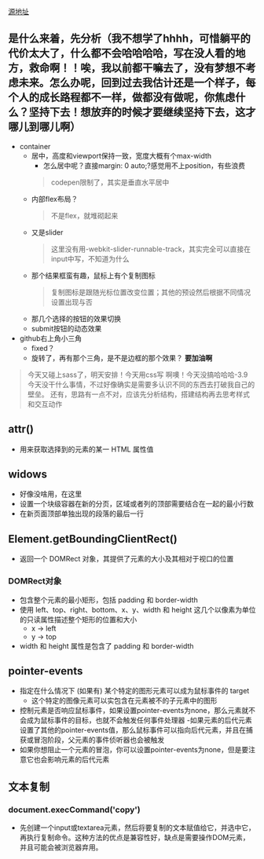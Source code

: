 [源地址](https://codepen.io/dev_loop/pen/vYYxvbz)
## 是什么来着，先分析（我不想学了hhhh，可惜躺平的代价太大了，什么都不会哈哈哈哈，写在没人看的地方，救命啊！！唉，我以前都干嘛去了，没有梦想不考虑未来。怎么办呢，回到过去我估计还是一个样子，每个人的成长路程都不一样，做都没有做呢，你焦虑什么？坚持下去！想放弃的时候才要继续坚持下去，这才哪儿到哪儿啊）
- container
  - 居中，高度和viewport保持一致，宽度大概有个max-width
    - 怎么居中呢？直接margin: 0 auto;?感觉用不上position，有些浪费
    > codepen限制了，其实是垂直水平居中
  - 内部flex布局？
    > 不是flex，就堆砌起来
  - 又是slider
    > 这里没有用-webkit-slider-runnable-track，其实完全可以直接在input中写，不知道为什么
  - 那个结果框蛮有趣，鼠标上有个复制图标
    > 复制图标是跟随光标位置改变位置；其他的预设然后根据不同情况设置出现与否
  - 那几个选择的按钮的效果切换
  - submit按钮的动态效果
- github右上角小三角
  - fixed？
  - 旋转了，再有那个三角，是不是边框的那个效果？
**要加油啊**
> 今天又碰上sass了，明天安排！今天用css写
> 啊噢！今天没搞哈哈哈-3.9 今天没干什么事情，不过好像确实是需要多认识不同的东西去打破我自己的壁垒。
> 还有，思路有一点不对，应该先分析结构，搭建结构再去思考样式和交互动作

## attr()
- 用来获取选择到的元素的某一 HTML 属性值

## widows
- 好像没啥用，在这里
- 设置一个块级容器在新的分页，区域或者列的顶部需要结合在一起的最小行数
- 在新页面顶部单独出现的段落的最后一行

## Element.getBoundingClientRect()
- 返回一个 DOMRect 对象，其提供了元素的大小及其相对于视口的位置
### DOMRect对象
- 包含整个元素的最小矩形，包括 padding 和 border-width
- 使用 left、top、right、bottom、x、y、width 和 height 这几个以像素为单位的只读属性描述整个矩形的位置和大小
  - x -> left
  - y -> top
- width 和 height 属性是包含了 padding 和 border-width

## pointer-events
- 指定在什么情况下 (如果有) 某个特定的图形元素可以成为鼠标事件的 target
  - 这个特定的图像元素可以实包含在元素被不的子元素中的图形
- 控制元素是否响应鼠标事件，如果设置pointer-events为none，那么元素就不会成为鼠标事件的目标，也就不会触发任何事件处理器
-如果元素的后代元素设置了其他的pointer-events值，那么鼠标事件可以指向后代元素，并且在捕获或冒泡阶段，父元素的事件侦听器也会被触发
- 如果你想阻止一个元素的冒泡，你可以设置pointer-events为none，但是要注意它也会影响元素的后代元素

## 文本复制
### document.execCommand('copy')
- 先创建一个input或textarea元素，然后将要复制的文本赋值给它，并选中它，再执行复制命令。这种方法的优点是兼容性好，缺点是需要操作DOM元素，并且可能会被浏览器弃用。